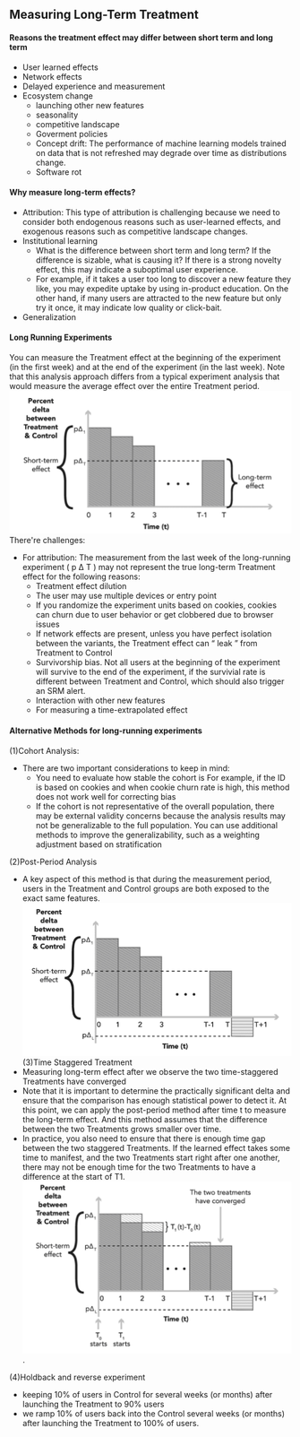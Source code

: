 ## Measuring Long-Term Treatment
#### Reasons the treatment effect may differ between short term and long term
- User learned effects
- Network effects
- Delayed experience and measurement
- Ecosystem change
  - launching other new features
  - seasonality
  - competitive landscape
  - Goverment policies
  - Concept drift: The performance of machine learning models trained on data that is not refreshed may degrade over time as distributions change. 
  - Software rot
#### Why measure long-term effects?
- Attribution: This type of attribution is challenging because we need to consider both endogenous reasons such as user-learned effects, and exogenous reasons such as competitive landscape changes.
- Institutional learning
  - What is the difference between short term and long term? If the difference is sizable, what is causing it? If there is a strong novelty effect, this may indicate a suboptimal user experience. 
  - For example, if it takes a user too long to discover a new feature they like, you may expedite uptake by using in-product education. On the other hand, if many users are attracted to the new feature but only try it once, it may indicate low quality or click-bait. 
- Generalization

#### Long Running Experiments
You can measure the Treatment effect at the beginning of the experiment (in the first week) and at the end of the experiment (in the last week). Note that this analysis approach differs from a typical experiment analysis that would measure the average effect over the entire Treatment period. 
![image](/img/long_term_effect.png)
There're challenges:
- For attribution: The measurement from the last week of the long-running experiment ( p Δ T ) may not represent the true long-term Treatment effect for the following reasons: 
  - Treatment effect dilution
  - The user may use multiple devices or entry point
  - If you randomize the experiment units based on cookies, cookies can churn due to user behavior or get clobbered due to browser issues 
  - If network effects are present, unless you have perfect isolation between the variants, the Treatment effect can “ leak ” from Treatment to Control
  - Survivorship bias. Not all users at the beginning of the experiment will survive to the end of the experiment, if the survivial rate is different between Treatment and Control, which should also trigger an SRM alert.
  - Interaction with other new features
  - For measuring a time-extrapolated effect

#### Alternative Methods for long-running experiments
(1)Cohort Analysis:
- There are two important considerations to keep in mind: 
  - You need to evaluate how stable the cohort is For example, if the ID is based on cookies and when cookie churn rate is high, this method does not work well for correcting bias 
  - If the cohort is not representative of the overall population, there may be external validity concerns because the analysis results may not be generalizable to the full population. You can use additional methods to improve the generalizability, such as a weighting adjustment based on stratification 

(2)Post-Period Analysis
- A key aspect of this method is that during the measurement period, users in the Treatment and Control groups are both exposed to the exact same features. 
![image](/img/post_period_analysis.png)
(3)Time Staggered Treatment
- Measuring long-term effect after we observe the two time-staggered Treatments have converged 
- Note that it is important to determine the practically significant delta and ensure that the comparison has enough statistical power to detect it. At this point, we can apply the post-period method after time t to measure the long-term effect. And this method assumes that the difference between the two Treatments grows smaller over time. 
- In practice, you also need to ensure that there is enough time gap between the two staggered Treatments. If the learned effect takes some time to manifest, and the two Treatments start right after one another, there may not be enough time for the two Treatments to have a difference at the start of T1.
![image](/img/time_staggered_treatment.png).

(4)Holdback and reverse experiment
- keeping 10% of users in Control for several weeks (or months) after launching the Treatment to 90% users 
- we ramp 10% of users back into the Control several weeks (or months) after launching the Treatment to 100% of users. 
